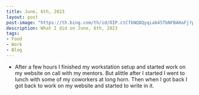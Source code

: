 ```yaml
---
title: June, 6th, 2023
layout: post
post-image: "https://th.bing.com/th/id/OIP.ctCfbNQ8Qyqiab45TbNFBAHaFj?pid=ImgDet&rs=1"
description: What I did on June, 6th, 2023
tags:
- Food
- Work
- Blog
---
```


- After a few hours I finished my workstation setup and started work on my website on call with my mentors. But alittle after I started I went to lunch with some of my coworkers at long horn. Then when I got back I got back to work on my website and started to write in it.